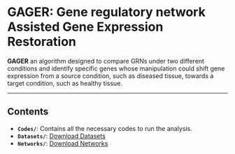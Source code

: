 # GAGER: Gene regulatory network Assisted Gene Expression Restoration

**GAGER** an algorithm designed to compare GRNs under two different conditions and identify specific genes whose manipulation could shift gene expression from a source condition, such as diseased tissue, towards a target condition, such as healthy tissue.

---

## Contents
- **`Codes/`**: Contains all the necessary codes to run the analysis.
- **`Datasets/`**: [Download Datasets](https://drive.google.com/drive/folders/17P5WTmnLN7GFJXgmu8fK4aquMZexycOO?usp=sharing)  
- **`Networks/`**: [Download Networks](https://drive.google.com/drive/folders/1dgUsLAm5XRUvAbX7Zq59Z0uDDMqwQ1L8?usp=sharing)

